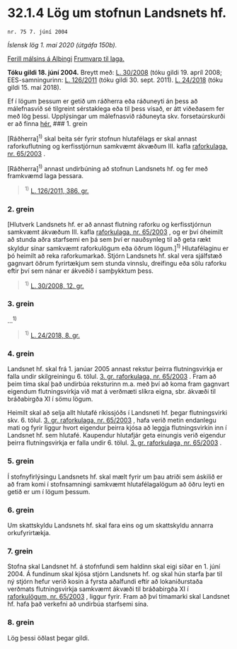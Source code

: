 # 32.1.4 Lög um stofnun Landsnets hf.

`nr. 75 7. júní 2004`

_Íslensk lög 1. maí 2020 (útgáfa 150b)._

[Ferill málsins á Alþingi](https://www.althingi.is/thingstorf/thingmalalistar-eftir-thingum/ferill/?ltg=130&mnr=737)
[Frumvarp til laga.](https://www.althingi.is/altext/130/s/1097.html)

**Tóku gildi 18. júní 2004.**
Breytt með:
[L. 30/2008](https://althingi.is/altext/stjt/2008.030.html) (tóku gildi 19. apríl 2008;
EES-samningurinn:
[L. 126/2011](https://althingi.is/altext/stjt/2011.126.html) (tóku gildi 30. sept. 2011).
[L. 24/2018](https://althingi.is/altext/stjt/2018.024.html) (tóku gildi 15. maí 2018).

Ef í lögum þessum er getið um ráðherra eða ráðuneyti án þess að málefnasvið sé tilgreint sérstaklega eða til þess vísað, er átt viðeðasem fer með lög þessi. Upplýsingar um málefnasvið ráðuneyta skv. forsetaúrskurði er að finna [hér.](2018119.md) ### 1. grein

[Ráðherra]<sup>1)</sup> skal beita sér fyrir stofnun hlutafélags er skal annast raforkuflutning og kerfisstjórnun samkvæmt ákvæðum III. kafla [raforkulaga, nr. 65/2003](2003065.md) .

[Ráðherra]<sup>1)</sup> annast undirbúning að stofnun Landsnets hf. og fer með framkvæmd laga þessara.

> <sup>1)</sup> [L. 126/2011, 386. gr.](https://althingi.is/altext/stjt/2011.126.html)

### 2. grein

[Hlutverk Landsnets hf. er að annast flutning raforku og kerfisstjórnun samkvæmt ákvæðum III. kafla [raforkulaga, nr. 65/2003](2003065.md) , og er því óheimilt að stunda aðra starfsemi en þá sem því er nauðsynleg til að geta rækt skyldur sínar samkvæmt raforkulögum eða öðrum lögum.]<sup>1)</sup> Hlutafélaginu er þó heimilt að reka raforkumarkað. Stjórn Landsnets hf. skal vera sjálfstæð gagnvart öðrum fyrirtækjum sem stunda vinnslu, dreifingu eða sölu raforku eftir því sem nánar er ákveðið í samþykktum þess.

> <sup>1)</sup> [L. 30/2008, 12. gr.](https://althingi.is/altext/stjt/2008.030.html#G12)

### 3. grein

…<sup>1)</sup> 

> <sup>1)</sup> [L. 24/2018, 8. gr.](https://althingi.is/altext/stjt/2018.024.html)

### 4. grein

Landsnet hf. skal frá 1. janúar 2005 annast rekstur þeirra flutningsvirkja er falla undir skilgreiningu 6. tölul. [3. gr. raforkulaga, nr. 65/2003](2003065.md#G3) . Fram að þeim tíma skal það undirbúa reksturinn m.a. með því að koma fram gagnvart eigendum flutningsvirkja við mat á verðmæti slíkra eigna, sbr. ákvæði til bráðabirgða XI í sömu lögum.

Heimilt skal að selja allt hlutafé ríkissjóðs í Landsneti hf. þegar flutningsvirki skv. 6. tölul. [3. gr. raforkulaga, nr. 65/2003](2003065.md#G3) , hafa verið metin endanlegu mati og fyrir liggur hvort eigendur þeirra kjósa að leggja flutningsvirkin inn í Landsnet hf. sem hlutafé. Kaupendur hlutafjár geta einungis verið eigendur þeirra flutningsvirkja er falla undir 6. tölul. [3. gr. raforkulaga, nr. 65/2003](2003065.md#G3) .

### 5. grein

Í stofnyfirlýsingu Landsnets hf. skal mælt fyrir um þau atriði sem áskilið er að fram komi í stofnsamningi samkvæmt hlutafélagalögum að öðru leyti en getið er um í lögum þessum.

### 6. grein

Um skattskyldu Landsnets hf. skal fara eins og um skattskyldu annarra orkufyrirtækja.

### 7. grein

Stofna skal Landsnet hf. á stofnfundi sem haldinn skal eigi síðar en 1. júní 2004. Á fundinum skal kjósa stjórn Landsnets hf. og skal hún starfa þar til ný stjórn hefur verið kosin á fyrsta aðalfundi eftir að lokaniðurstaða verðmats flutningsvirkja samkvæmt ákvæði til bráðabirgða XI í [raforkulögum, nr. 65/2003](2003065.md) , liggur fyrir. Fram að því tímamarki skal Landsnet hf. hafa það verkefni að undirbúa starfsemi sína.

### 8. grein

Lög þessi öðlast þegar gildi.
